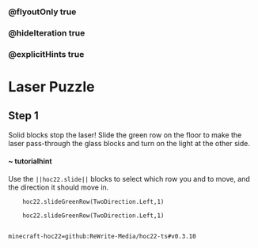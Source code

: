 ### @flyoutOnly true
### @hideIteration true
### @explicitHints true


# Laser Puzzle

## Step 1
Solid blocks stop the laser! Slide the green row on the floor to make the laser pass-through the glass blocks and turn on the light at the other side. 

#### ~ tutorialhint 
Use the ``||hoc22.slide||`` blocks to select which row you and to move, and the direction it should move in.



```ghost
    hoc22.slideGreenRow(TwoDirection.Left,1)

```
```template
    hoc22.slideGreenRow(TwoDirection.Left,1)
      
```
```package
minecraft-hoc22=github:ReWrite-Media/hoc22-ts#v0.3.10
```
